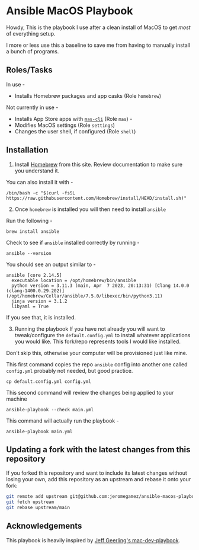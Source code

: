 # Ansible MacOS Playbook 

Howdy, This is the playbook I use after a clean install of MacOS to get *most* of everything setup.

I more or less use this a baseline to save me from having to manually install a bunch of programs. 
## Roles/Tasks
In use -

- Installs Homebrew packages and app casks (Role `homebrew`)

Not currently in use -

- Installs App Store apps with [`mas-cli`](https://github.com/mas-cli/mas) (Role `mas`) - 
- Modifies MacOS settings (Role `settings`)
- Changes the user shell, if configured (Role `shell`)

## Installation

1. Install [Homebrew](https://brew.sh) from this site. Review documentation to make sure you understand it.

You can also install it with -

```shell
/bin/bash -c "$(curl -fsSL https://raw.githubusercontent.com/Homebrew/install/HEAD/install.sh)"
```
2. Once `homebrew` is installed you will then need to install `ansible`

Run the following -
```shell
brew install ansible
```
Check to see if `ansible` installed correctly by running -

```shell
ansible --version
```
You should see an output similar to -
```
ansible [core 2.14.5]
  executable location = /opt/homebrew/bin/ansible
  python version = 3.11.3 (main, Apr  7 2023, 20:13:31) [Clang 14.0.0 (clang-1400.0.29.202)] (/opt/homebrew/Cellar/ansible/7.5.0/libexec/bin/python3.11)
  jinja version = 3.1.2
  libyaml = True
```
If you see that, it is installed.

3. Running the playbook
If you have not already you will want to tweak/configure the `default.config.yml` to install whatever applications you would like. This fork/repo represents tools I would like installed.

Don't skip this, otherwise your computer will be provisioned just like mine.

This first command copies the repo `ansible` config into another one called `config.yml` probably not needed, but good practice.
```shell
cp default.config.yml config.yml
```

This second command will review the changes being applied to your machine
```shell
ansible-playbook --check main.yml
```

This command will actually run the playbook -
```shell
ansible-playbook main.yml
```

## Updating a fork with the latest changes from this repository

If you forked this repository and want to include its latest changes without losing your own,
add this repository as an upstream and rebase it onto your fork:

```bash
git remote add upstream git@github.com:jeromegamez/ansible-macos-playbook.git
git fetch upstream
git rebase upstream/main
```

## Acknowledgements

This playbook is heavily inspired by
[Jeff Geerling's mac-dev-playbook](https://github.com/geerlingguy/mac-dev-playbook).